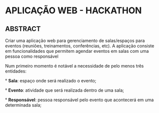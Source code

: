 # APLICAÇÃO WEB - HACKATHON

## ABSTRACT

Criar uma aplicação web para gerenciamento de salas/espaços para eventos (reuniões,
treinamentos, conferências, etc).
A aplicação consiste em funcionalidades que permitem agendar eventos em salas com
uma pessoa como responsável

Num primeiro momento é notável a necessidade de pelo menos três entidades:

  ° **Sala**: espaço onde será realizado o evento;
  
  ° **Evento**: atividade que será realizada dentro de uma sala;
  
  ° **Responsável**: pessoa responsável pelo evento que acontecerá em uma
determinada sala;
